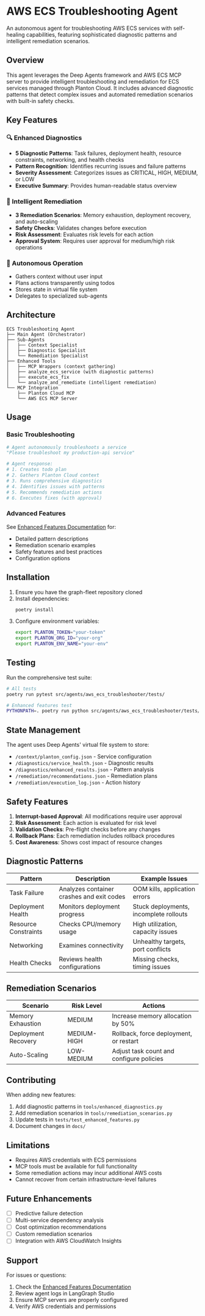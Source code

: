 # AWS ECS Troubleshooting Agent

An autonomous agent for troubleshooting AWS ECS services with self-healing capabilities, featuring sophisticated diagnostic patterns and intelligent remediation scenarios.

## Overview

This agent leverages the Deep Agents framework and AWS ECS MCP server to provide intelligent troubleshooting and remediation for ECS services managed through Planton Cloud. It includes advanced diagnostic patterns that detect complex issues and automated remediation scenarios with built-in safety checks.

## Key Features

### 🔍 Enhanced Diagnostics
- **5 Diagnostic Patterns**: Task failures, deployment health, resource constraints, networking, and health checks
- **Pattern Recognition**: Identifies recurring issues and failure patterns
- **Severity Assessment**: Categorizes issues as CRITICAL, HIGH, MEDIUM, or LOW
- **Executive Summary**: Provides human-readable status overview

### 🔧 Intelligent Remediation
- **3 Remediation Scenarios**: Memory exhaustion, deployment recovery, and auto-scaling
- **Safety Checks**: Validates changes before execution
- **Risk Assessment**: Evaluates risk levels for each action
- **Approval System**: Requires user approval for medium/high risk operations

### 🤖 Autonomous Operation
- Gathers context without user input
- Plans actions transparently using todos
- Stores state in virtual file system
- Delegates to specialized sub-agents

## Architecture

```
ECS Troubleshooting Agent
├── Main Agent (Orchestrator)
├── Sub-Agents
│   ├── Context Specialist
│   ├── Diagnostic Specialist
│   └── Remediation Specialist
├── Enhanced Tools
│   ├── MCP Wrappers (context gathering)
│   ├── analyze_ecs_service (with diagnostic patterns)
│   ├── execute_ecs_fix
│   └── analyze_and_remediate (intelligent remediation)
└── MCP Integration
    ├── Planton Cloud MCP
    └── AWS ECS MCP Server
```

## Usage

### Basic Troubleshooting

```python
# Agent autonomously troubleshoots a service
"Please troubleshoot my production-api service"

# Agent response:
# 1. Creates todo plan
# 2. Gathers Planton Cloud context
# 3. Runs comprehensive diagnostics
# 4. Identifies issues with patterns
# 5. Recommends remediation actions
# 6. Executes fixes (with approval)
```

### Advanced Features

See [Enhanced Features Documentation](docs/enhanced_features.md) for:
- Detailed pattern descriptions
- Remediation scenario examples
- Safety features and best practices
- Configuration options

## Installation

1. Ensure you have the graph-fleet repository cloned
2. Install dependencies:
   ```bash
   poetry install
   ```
3. Configure environment variables:
   ```bash
   export PLANTON_TOKEN="your-token"
   export PLANTON_ORG_ID="your-org"
   export PLANTON_ENV_NAME="your-env"
   ```

## Testing

Run the comprehensive test suite:

```bash
# All tests
poetry run pytest src/agents/aws_ecs_troubleshooter/tests/

# Enhanced features test
PYTHONPATH=. poetry run python src/agents/aws_ecs_troubleshooter/tests/test_day3_enhancements.py
```

## State Management

The agent uses Deep Agents' virtual file system to store:
- `/context/planton_config.json` - Service configuration
- `/diagnostics/service_health.json` - Diagnostic results
- `/diagnostics/enhanced_results.json` - Pattern analysis
- `/remediation/recommendations.json` - Remediation plans
- `/remediation/execution_log.json` - Action history

## Safety Features

1. **Interrupt-based Approval**: All modifications require user approval
2. **Risk Assessment**: Each action is evaluated for risk level
3. **Validation Checks**: Pre-flight checks before any changes
4. **Rollback Plans**: Each remediation includes rollback procedures
5. **Cost Awareness**: Shows cost impact of resource changes

## Diagnostic Patterns

| Pattern | Description | Example Issues |
|---------|-------------|----------------|
| Task Failure | Analyzes container crashes and exit codes | OOM kills, application errors |
| Deployment Health | Monitors deployment progress | Stuck deployments, incomplete rollouts |
| Resource Constraints | Checks CPU/memory usage | High utilization, capacity issues |
| Networking | Examines connectivity | Unhealthy targets, port conflicts |
| Health Checks | Reviews health configurations | Missing checks, timing issues |

## Remediation Scenarios

| Scenario | Risk Level | Actions |
|----------|------------|---------|
| Memory Exhaustion | MEDIUM | Increase memory allocation by 50% |
| Deployment Recovery | MEDIUM-HIGH | Rollback, force deployment, or restart |
| Auto-Scaling | LOW-MEDIUM | Adjust task count and configure policies |

## Contributing

When adding new features:
1. Add diagnostic patterns in `tools/enhanced_diagnostics.py`
2. Add remediation scenarios in `tools/remediation_scenarios.py`
3. Update tests in `tests/test_enhanced_features.py`
4. Document changes in `docs/`

## Limitations

- Requires AWS credentials with ECS permissions
- MCP tools must be available for full functionality
- Some remediation actions may incur additional AWS costs
- Cannot recover from certain infrastructure-level failures

## Future Enhancements

- [ ] Predictive failure detection
- [ ] Multi-service dependency analysis
- [ ] Cost optimization recommendations
- [ ] Custom remediation scenarios
- [ ] Integration with AWS CloudWatch Insights

## Support

For issues or questions:
1. Check the [Enhanced Features Documentation](docs/enhanced_features.md)
2. Review agent logs in LangGraph Studio
3. Ensure MCP servers are properly configured
4. Verify AWS credentials and permissions
